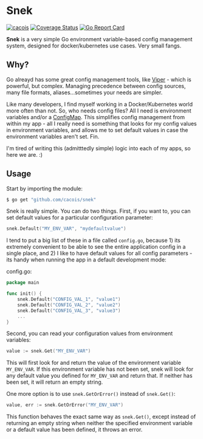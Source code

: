 # Snek

[![cacois](https://circleci.com/gh/cacois/snek.svg?style=svg)](https://app.circleci.com/pipelines/github/cacois/snek)
[![Coverage Status](https://coveralls.io/repos/github/cacois/snek/badge.svg?branch=master)](https://coveralls.io/github/cacois/snek?branch=master)
[![Go Report Card](https://goreportcard.com/report/github.com/cacois/snek?style=flat-square)](https://goreportcard.com/report/github.com/cacois/snek)

**Snek** is a very simple Go environment variable-based config management system, designed for docker/kubernetes use cases. Very small fangs.

## Why?

Go alreayd has some great config management tools, like [Viper](https://github.com/spf13/viper) - which is powerful, but complex. Managing precedence between config sources, many file formats, aliases...sometimes your needs are simpler. 

Like many developers, I find myself working in a Docker/Kubernetes world more often than not. So, who needs config files? All I need is environment variables and/or a [ConfigMap](https://kubernetes.io/docs/concepts/configuration/configmap/). This simplifies config management from within my app - all I really need is something that looks for my config values in environment variables, and allows me to set default values in case the environment variables aren't set. Fin.

I'm tired of writing this (admitttedly simple) logic into each of my apps, so here we are. :)

## Usage

Start by importing the module:

```bash
$ go get "github.com/cacois/snek"
```

Snek is really simple. You can do two things. First, if you want to, you can set default values for a particular configuration parameter:

```go
snek.Default("MY_ENV_VAR", "mydefaultvalue")
```

I tend to put a big list of these in a file called `config.go`, because 1) its extremely convenient to be able to see the entire application config in a single place, and 2) I like to have default values for all config parameters - its handy when running the app in a default development mode:

config.go:
```go
package main

func init() {
    snek.Default("CONFIG_VAL_1", "value1")
    snek.Default("CONFIG_VAL_2", "value2")
    snek.Default("CONFIG_VAL_3", "value3")
    ...
}
```

Second, you can read your configuration values from environment variables:

```go
value := snek.Get("MY_ENV_VAR")
```

This will first look for and return the value of the environment variable `MY_ENV_VAR`. If this environment variable has not been set, snek will look for any default value you defined for `MY_ENV_VAR` and return that. If neither has been set, it will return an empty string.

One more option is to use `snek.GetOrError()` instead of `snek.Get()`:

```go
value, err := snek.GetOrError("MY_ENV_VAR")
```

This function behaves the exact same way as `snek.Get()`, except instead of returning an empty string when neither the specified environment variable or a default value has been defined, it throws an error. 

